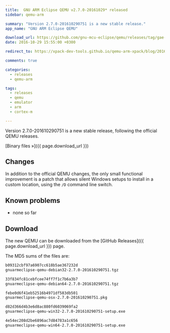 ```yaml
---
title:  GNU ARM Eclipse QEMU v2.7.0-20161029* released
sidebar: qemu-arm

summary: "Version 2.7.0-201610290751 is a new stable release."
app_name: "GNU ARM Eclipse QEMU"

download_url: https://github.com/gnu-mcu-eclipse/qemu/releases/tag/gae-2.7.0-20161029/
date: 2016-10-29 15:55:00 +0300

redirect_to: https://xpack-dev-tools.github.io/qemu-arm-xpack/blog/2016/10/29/qemu-v2-7-0-20161029-released/

comments: true

categories:
  - releases
  - qemu-arm

tags:
  - releases
  - qemu
  - emulator
  - arm
  - cortex-m

---
```


Version 2.7.0-201610290751 is a new stable release, following the official QEMU releases.

[Binary files »]({{ page.download_url }})

## Changes

In addition to the official QEMU changes, the only small functional improvement is a patch that allows silent Windows setups to install in a custom location, using the `/D` command line switch.

## Known problems

* none so far

## Download

The new QEMU can be downloaded from the [GitHub Releases]({{ page.download_url }}) page.

The MD5 sums of the files are:

```txt
b09312cbf97a6907cc618b5ae367232d
gnuarmeclipse-qemu-debian32-2.7.0-201610290751.tgz

33f834fc81cebfcee74ff7f1c7b6a3b7
gnuarmeclipse-qemu-debian64-2.7.0-201610290751.tgz

febe0d6f41eb52516b4971df583db501
gnuarmeclipse-qemu-osx-2.7.0-201610290751.pkg

d82d366d4b3e6d8ac880fd6039069fa2
gnuarmeclipse-qemu-win32-2.7.0-201610290751-setup.exe

4e54ec208d2be6896ac7d84783a1c656
gnuarmeclipse-qemu-win64-2.7.0-201610290751-setup.exe
```

